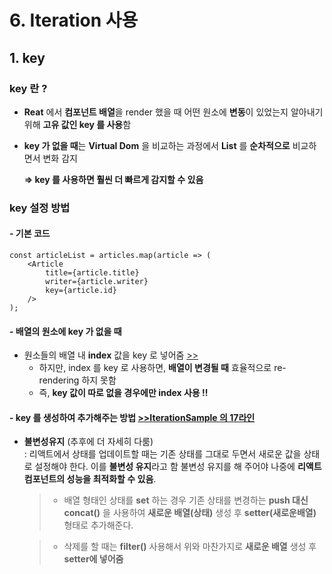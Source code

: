 # 6. Iteration 사용

## 1. key
 ### key 란 ?
  - **Reat** 에서 **컴포넌트 배열**을 render 했을 때 어떤 원소에 **변동**이 있었는지 알아내기 위해 **고유 값인 key 를 사용**함
  - **key 가 없을 때**는 **Virtual Dom** 을 비교하는 과정에서 **List** 를 **순차적으로** 비교하면서 변화 감지   

    **=>  key 를 사용하면 훨씬 더 빠르게 감지할 수 있음**

 ### key 설정 방법
  #### - 기본 코드
    const articleList = articles.map(article => (
        <Article
            title={article.title}
            writer={article.writer}
            key={article.id}
        />
    );

  #### - 배열의 원소에 key 가 없을 때
   - 원소들의 배열 내 **index** 값을 key 로 넣어줌 [>>](./IterationSample.js)
      - 하지만, index 를 key 로  사용하면, **배열이 변경될 때** 효율적으로 re-rendering 하지 못함
      - 즉, **key 값이 따로 없을 경우에만 index 사용 !!**

  #### - key 를 생성하여 추가해주는 방법 [>>IterationSample 의 17라인]()
   - **불변성유지** (추후에 더 자세히 다룸)  
     : 리액트에서 상태를 업데이트할 때는 기존 상태를 그대로 두면서 새로운 값을 상태로 설정해야 한다. 이를 **불변성 유지**라고 함 불변성 유지를 해 주어야 나중에 **리액트 컴포넌트의 성능을 최적화할 수 있음**.

       > - 배열 형태인 상태를 **set** 하는 경우 기존 상태를 변경하는 **push 대신**   
       >  **concat()** 을 사용하여 **새로운 배열(상태)** 생성 후 **setter(새로운배열)**   
       >  형태로 추가해준다.
       
       > - 삭제를 할 때는 **filter()** 사용해서 위와 마찬가지로 **새로운 배열** 생성 후 **setter에 넣어줌**